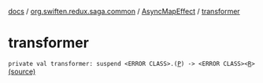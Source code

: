 [docs](../../index.md) / [org.swiften.redux.saga.common](../index.md) / [AsyncMapEffect](index.md) / [transformer](./transformer.md)

# transformer

`private val transformer: suspend <ERROR CLASS>.(`[`P`](index.md#P)`) -> <ERROR CLASS><`[`R`](index.md#R)`>` [(source)](https://github.com/protoman92/KotlinRedux/tree/master/common/common-saga/src/main/kotlin/org/swiften/redux/saga/common/AsyncMapEffect.kt#L15)